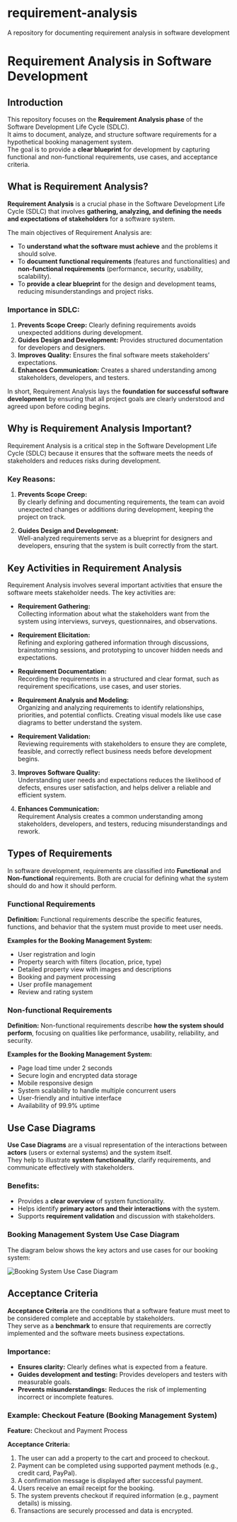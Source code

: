 # requirement-analysis
A repository for documenting requirement analysis in software development
# Requirement Analysis in Software Development

## Introduction
This repository focuses on the **Requirement Analysis phase** of the Software Development Life Cycle (SDLC).  
It aims to document, analyze, and structure software requirements for a hypothetical booking management system.  
The goal is to provide a **clear blueprint** for development by capturing functional and non-functional requirements, use cases, and acceptance criteria.
## What is Requirement Analysis?

**Requirement Analysis** is a crucial phase in the Software Development Life Cycle (SDLC) that involves **gathering, analyzing, and defining the needs and expectations of stakeholders** for a software system.  

The main objectives of Requirement Analysis are:  
- To **understand what the software must achieve** and the problems it should solve.  
- To **document functional requirements** (features and functionalities) and **non-functional requirements** (performance, security, usability, scalability).  
- To **provide a clear blueprint** for the design and development teams, reducing misunderstandings and project risks.  

### Importance in SDLC:
1. **Prevents Scope Creep:** Clearly defining requirements avoids unexpected additions during development.  
2. **Guides Design and Development:** Provides structured documentation for developers and designers.  
3. **Improves Quality:** Ensures the final software meets stakeholders’ expectations.  
4. **Enhances Communication:** Creates a shared understanding among stakeholders, developers, and testers.  

In short, Requirement Analysis lays the **foundation for successful software development** by ensuring that all project goals are clearly understood and agreed upon before coding begins.
## Why is Requirement Analysis Important?

Requirement Analysis is a critical step in the Software Development Life Cycle (SDLC) because it ensures that the software meets the needs of stakeholders and reduces risks during development.  

### Key Reasons:

1. **Prevents Scope Creep:**  
   By clearly defining and documenting requirements, the team can avoid unexpected changes or additions during development, keeping the project on track.

2. **Guides Design and Development:**  
   Well-analyzed requirements serve as a blueprint for designers and developers, ensuring that the system is built correctly from the start.
## Key Activities in Requirement Analysis

Requirement Analysis involves several important activities that ensure the software meets stakeholder needs. The key activities are:

- **Requirement Gathering:**  
  Collecting information about what the stakeholders want from the system using interviews, surveys, questionnaires, and observations.

- **Requirement Elicitation:**  
  Refining and exploring gathered information through discussions, brainstorming sessions, and prototyping to uncover hidden needs and expectations.

- **Requirement Documentation:**  
  Recording the requirements in a structured and clear format, such as requirement specifications, use cases, and user stories.

- **Requirement Analysis and Modeling:**  
  Organizing and analyzing requirements to identify relationships, priorities, and potential conflicts. Creating visual models like use case diagrams to better understand the system.

- **Requirement Validation:**  
  Reviewing requirements with stakeholders to ensure they are complete, feasible, and correctly reflect business needs before development begins.

3. **Improves Software Quality:**  
   Understanding user needs and expectations reduces the likelihood of defects, ensures user satisfaction, and helps deliver a reliable and efficient system.

4. **Enhances Communication:**  
   Requirement Analysis creates a common understanding among stakeholders, developers, and testers, reducing misunderstandings and rework.
## Types of Requirements

In software development, requirements are classified into **Functional** and **Non-functional** requirements. Both are crucial for defining what the system should do and how it should perform.

### Functional Requirements
**Definition:** Functional requirements describe the specific features, functions, and behavior that the system must provide to meet user needs.

**Examples for the Booking Management System:**
- User registration and login
- Property search with filters (location, price, type)
- Detailed property view with images and descriptions
- Booking and payment processing
- User profile management
- Review and rating system

### Non-functional Requirements
**Definition:** Non-functional requirements describe **how the system should perform**, focusing on qualities like performance, usability, reliability, and security.

**Examples for the Booking Management System:**
- Page load time under 2 seconds
- Secure login and encrypted data storage
- Mobile responsive design
- System scalability to handle multiple concurrent users
- User-friendly and intuitive interface
- Availability of 99.9% uptime
## Use Case Diagrams

**Use Case Diagrams** are a visual representation of the interactions between **actors** (users or external systems) and the system itself.  
They help to illustrate **system functionality**, clarify requirements, and communicate effectively with stakeholders.

### Benefits:
- Provides a **clear overview** of system functionality.  
- Helps identify **primary actors and their interactions** with the system.  
- Supports **requirement validation** and discussion with stakeholders.  

### Booking Management System Use Case Diagram
The diagram below shows the key actors and use cases for our booking system:

![Booking System Use Case Diagram](alx-booking-uc.png)
## Acceptance Criteria

**Acceptance Criteria** are the conditions that a software feature must meet to be considered complete and acceptable by stakeholders.  
They serve as a **benchmark** to ensure that requirements are correctly implemented and the software meets business expectations.

### Importance:
- **Ensures clarity:** Clearly defines what is expected from a feature.  
- **Guides development and testing:** Provides developers and testers with measurable goals.  
- **Prevents misunderstandings:** Reduces the risk of implementing incorrect or incomplete features.  

### Example: Checkout Feature (Booking Management System)
**Feature:** Checkout and Payment Process

**Acceptance Criteria:**
1. The user can add a property to the cart and proceed to checkout.  
2. Payment can be completed using supported payment methods (e.g., credit card, PayPal).  
3. A confirmation message is displayed after successful payment.  
4. Users receive an email receipt for the booking.  
5. The system prevents checkout if required information (e.g., payment details) is missing.  
6. Transactions are securely processed and data is encrypted.
